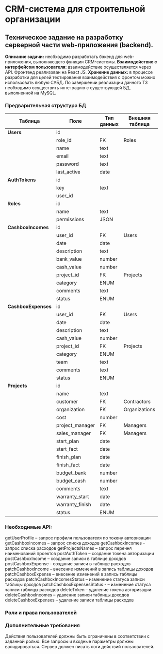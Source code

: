 # CRM-система для строительной организации

## Техническое задание на разработку серверной части web-приложения (backend).

**Описание задачи:** необходимо разработать бэкенд для web-приложения, выполняющего функции CRM-системы.
**Взаимодействие с интерфейсом пользователя:** взаимодействие осуществляется через API. Фронтенд реализован на React JS.
**Хранение данных:** в процессе разработки для целей тестирования взаимодействия с фронтом можно использовать любую СУБД. 
По завершении реализации данного ТЗ необходимо осуществить интеграцию с существующей БД, выполненной на MySQL. 

### Предварительная структура БД

| Таблица             | Поле            | Тип данных | Внешняя таблица |
| ------------------- | --------------- | ---------- | --------------- |
| **Users**           | id              |            |                 |
|                     | role_id         | FK         | Roles           |
|                     | name            | text       |                 |
|                     | email           | text       |                 |
|                     | password        | text       |                 |
|                     | last_active     | date       |                 |
| **AuthTokens**      | id              |            |                 |
|                     | key             | text       |                 |
|                     | user_id         |            |                 |
| **Roles**           | id              |            |                 |
|                     | name            | text       |                 |
|                     | permissions     | JSON       |                 |
| **CashboxIncomes**  | id              |            |                 |
|                     | user_id         | FK         | Users           |
|                     | date            | date       |                 |
|                     | description     | text       |                 |
|                     | bank_value      | number     |                 |
|                     | cash_value      | number     |                 |
|                     | project_id      | FK         | Projects        |
|                     | category        | ENUM       |                 |
|                     | comments        | text       |                 |
|                     | status          | ENUM       |                 |
| **CashboxExpenses** | id              |            |                 |
|                     | user_id         | FK         | Users           |
|                     | date            | date       |                 |
|                     | description     | text       |                 |
|                     | cash_value      | number     |                 |
|                     | project_id      | FK         | Projects        |
|                     | category        | ENUM       |                 |
|                     | team            | text       |                 |
|                     | comments        | text       |                 |
|                     | status          | ENUM       |                 |
| **Projects**        | id              |            |                 |
|                     | name            | text       |                 |
|                     | customer        | FK         | Contractors     |
|                     | organization    | FK         | Organizations   |
|                     | cost            | number     |                 |
|                     | project_manager | FK         | Managers        |
|                     | sales_manager   | FK         | Managers        |
|                     | start_plan      | date       |                 |
|                     | start_fact      | date       |                 |
|                     | finish_plan     | date       |                 |
|                     | finish_fact     | date       |                 |
|                     | budget_bank     | number     |                 |
|                     | budget_cash     | number     |                 |
|                     | comments        | text       |                 |
|                     | warranty_start  | date       |                 |
|                     | warranty_finish | date       |                 |
|                     | status          | ENUM       |                 |


### Необходимые API:
getUserProfile – запрос профиля пользователя по токену авторизации
getCashboxIncomes – запрос списка доходов
getCashboxIncomes - запрос списка расходов
getProjectsNames – запрос перечня наименований проектов
postAuthToken – создание токена авторизации
postCashboxIncome – создание записи в таблице доходов
postCashboxExpense - создание записи в таблице расходов
patchCashboxIncome – внесение изменений в запись таблицы доходов
patchCashboxExpense – внесение изменений в запись таблицы расходов
patchCashboxIncomesStatus – изменение статуса записи таблицы доходов
patchCashboxExpensesStatus - – изменение статуса записи таблицы расходов
deleteToken – удаление токена авторизации
deleteCashboxIncomes – удаление записи таблицы доходов
deleteCashboxExpenses – удаление записи таблицы расходов

### Роли и права пользователей


### Дополнительные требования
Действия пользователей должны быть ограничены в соответствии с заданной ролью.
Все запросы и входные параметры должны валидироваться.
Сервер должен писать логи действий пользователей.

